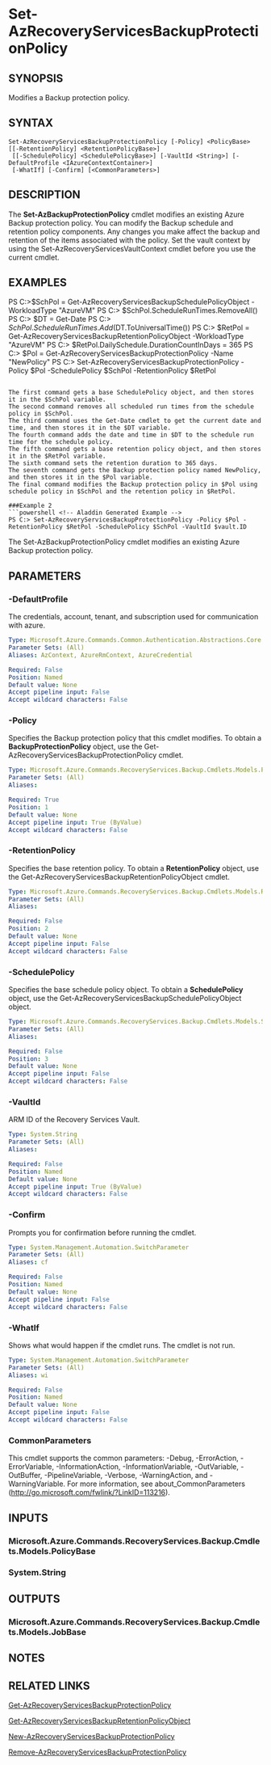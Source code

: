 ﻿---
external help file: Microsoft.Azure.PowerShell.Cmdlets.RecoveryServices.Backup.dll-Help.xml
Module Name: Az.RecoveryServices
ms.assetid: D614B509-82DD-42FB-B975-D72CD3355E3E
online version: https://docs.microsoft.com/en-us/powershell/module/az.recoveryservices/set-azrecoveryservicesbackupprotectionpolicy
schema: 2.0.0
---

# Set-AzRecoveryServicesBackupProtectionPolicy

## SYNOPSIS
Modifies a Backup protection policy.

## SYNTAX

```
Set-AzRecoveryServicesBackupProtectionPolicy [-Policy] <PolicyBase> [[-RetentionPolicy] <RetentionPolicyBase>]
 [[-SchedulePolicy] <SchedulePolicyBase>] [-VaultId <String>] [-DefaultProfile <IAzureContextContainer>]
 [-WhatIf] [-Confirm] [<CommonParameters>]
```

## DESCRIPTION
The **Set-AzBackupProtectionPolicy** cmdlet modifies an existing Azure Backup protection policy.
You can modify the Backup schedule and retention policy components.
Any changes you make affect the backup and retention of the items associated with the policy.
Set the vault context by using the Set-AzRecoveryServicesVaultContext cmdlet before you use the current cmdlet.

## EXAMPLES

PS C:\>$SchPol = Get-AzRecoveryServicesBackupSchedulePolicyObject -WorkloadType "AzureVM" 
PS C:\> $SchPol.ScheduleRunTimes.RemoveAll()
PS C:\> $DT = Get-Date
PS C:\> $SchPol.ScheduleRunTimes.Add($DT.ToUniversalTime())
PS C:\> $RetPol = Get-AzRecoveryServicesBackupRetentionPolicyObject -WorkloadType "AzureVM" 
PS C:\> $RetPol.DailySchedule.DurationCountInDays = 365
PS C:\> $Pol = Get-AzRecoveryServicesBackupProtectionPolicy -Name "NewPolicy"
PS C:\> Set-AzRecoveryServicesBackupProtectionPolicy -Policy $Pol -SchedulePolicy $SchPol -RetentionPolicy $RetPol
```

The first command gets a base SchedulePolicy object, and then stores it in the $SchPol variable.
The second command removes all scheduled run times from the schedule policy in $SchPol.
The third command uses the Get-Date cmdlet to get the current date and time, and then stores it in the $DT variable.
The fourth command adds the date and time in $DT to the schedule run time for the schedule policy.
The fifth command gets a base retention policy object, and then stores it in the $RetPol variable.
The sixth command sets the retention duration to 365 days.
The seventh command gets the Backup protection policy named NewPolicy, and then stores it in the $Pol variable.
The final command modifies the Backup protection policy in $Pol using schedule policy in $SchPol and the retention policy in $RetPol.

###Example 2
```powershell <!-- Aladdin Generated Example --> 
PS C:> Set-AzRecoveryServicesBackupProtectionPolicy -Policy $Pol -RetentionPolicy $RetPol -SchedulePolicy $SchPol -VaultId $vault.ID
```

The Set-AzBackupProtectionPolicy cmdlet modifies an existing Azure Backup protection policy.

## PARAMETERS

### -DefaultProfile
The credentials, account, tenant, and subscription used for communication with azure.

```yaml
Type: Microsoft.Azure.Commands.Common.Authentication.Abstractions.Core.IAzureContextContainer
Parameter Sets: (All)
Aliases: AzContext, AzureRmContext, AzureCredential

Required: False
Position: Named
Default value: None
Accept pipeline input: False
Accept wildcard characters: False
```

### -Policy
Specifies the Backup protection policy that this cmdlet modifies.
To obtain a **BackupProtectionPolicy** object, use the Get-AzRecoveryServicesBackupProtectionPolicy cmdlet.

```yaml
Type: Microsoft.Azure.Commands.RecoveryServices.Backup.Cmdlets.Models.PolicyBase
Parameter Sets: (All)
Aliases:

Required: True
Position: 1
Default value: None
Accept pipeline input: True (ByValue)
Accept wildcard characters: False
```

### -RetentionPolicy
Specifies the base retention policy.
To obtain a **RetentionPolicy** object, use the Get-AzRecoveryServicesBackupRetentionPolicyObject cmdlet.

```yaml
Type: Microsoft.Azure.Commands.RecoveryServices.Backup.Cmdlets.Models.RetentionPolicyBase
Parameter Sets: (All)
Aliases:

Required: False
Position: 2
Default value: None
Accept pipeline input: False
Accept wildcard characters: False
```

### -SchedulePolicy
Specifies the base schedule policy object.
To obtain a **SchedulePolicy** object, use the Get-AzRecoveryServicesBackupSchedulePolicyObject object.

```yaml
Type: Microsoft.Azure.Commands.RecoveryServices.Backup.Cmdlets.Models.SchedulePolicyBase
Parameter Sets: (All)
Aliases:

Required: False
Position: 3
Default value: None
Accept pipeline input: False
Accept wildcard characters: False
```

### -VaultId
ARM ID of the Recovery Services Vault.

```yaml
Type: System.String
Parameter Sets: (All)
Aliases:

Required: False
Position: Named
Default value: None
Accept pipeline input: True (ByValue)
Accept wildcard characters: False
```

### -Confirm
Prompts you for confirmation before running the cmdlet.

```yaml
Type: System.Management.Automation.SwitchParameter
Parameter Sets: (All)
Aliases: cf

Required: False
Position: Named
Default value: None
Accept pipeline input: False
Accept wildcard characters: False
```

### -WhatIf
Shows what would happen if the cmdlet runs. The cmdlet is not run.

```yaml
Type: System.Management.Automation.SwitchParameter
Parameter Sets: (All)
Aliases: wi

Required: False
Position: Named
Default value: None
Accept pipeline input: False
Accept wildcard characters: False
```

### CommonParameters
This cmdlet supports the common parameters: -Debug, -ErrorAction, -ErrorVariable, -InformationAction, -InformationVariable, -OutVariable, -OutBuffer, -PipelineVariable, -Verbose, -WarningAction, and -WarningVariable. For more information, see about_CommonParameters (http://go.microsoft.com/fwlink/?LinkID=113216).

## INPUTS

### Microsoft.Azure.Commands.RecoveryServices.Backup.Cmdlets.Models.PolicyBase

### System.String

## OUTPUTS

### Microsoft.Azure.Commands.RecoveryServices.Backup.Cmdlets.Models.JobBase

## NOTES

## RELATED LINKS

[Get-AzRecoveryServicesBackupProtectionPolicy](./Get-AzRecoveryServicesBackupProtectionPolicy.md)

[Get-AzRecoveryServicesBackupRetentionPolicyObject](./Get-AzRecoveryServicesBackupRetentionPolicyObject.md)

[New-AzRecoveryServicesBackupProtectionPolicy](./New-AzRecoveryServicesBackupProtectionPolicy.md)

[Remove-AzRecoveryServicesBackupProtectionPolicy](./Remove-AzRecoveryServicesBackupProtectionPolicy.md)


